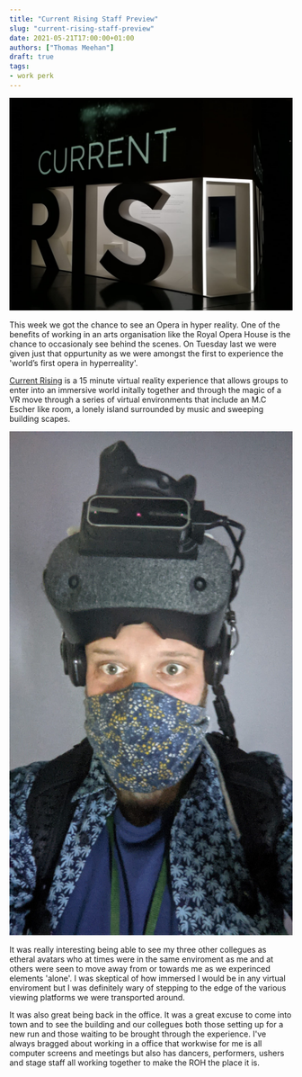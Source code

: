 ```yaml
---
title: "Current Rising Staff Preview"
slug: "current-rising-staff-preview"
date: 2021-05-21T17:00:00+01:00
authors: ["Thomas Meehan"]
draft: true
tags:
- work perk
---
```


![Current Rising](/images/current-rising.jpg)

This week we got the chance to see an Opera in hyper reality. One of the benefits of working in an arts organisation like the Royal Opera House is the chance to occasionaly see behind the scenes. On Tuesday last we were given just that oppurtunity as we were amongst the first to experience the 'world’s first opera in hyperreality'. 

[Current Rising](https://www.roh.org.uk/tickets-and-events/current-rising-details) is a 15 minute virtual reality experience that allows groups to enter into an immersive world initally together and through the magic of a VR move through a series of virtual environments that include an M.C Escher like room, a lonely island surrounded by music and sweeping building scapes. 

![Suited up](/images/suited-up.jpg)

It was really interesting being able to see my three other collegues as etheral avatars who at times were in the same enviroment as me and at others were seen to move away from or towards me as we experinced elements 'alone'. I was skeptical of how immersed I would be in any virtual enviroment but I was definitely wary of stepping to the edge of the various viewing platforms we were transported around. 

It was also great being back in the office. It was a great excuse to come into town and to see the building and our collegues both those setting up for a new run and those waiting to be brought through the experience. I've always bragged about working in a office that workwise for me is all computer screens and meetings but also has dancers, performers, ushers and stage staff all working together to make the ROH the place it is.